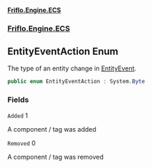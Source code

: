 #### [Friflo.Engine.ECS](index.md#'index')
### [Friflo.Engine.ECS](Friflo.Engine.ECS.md#'Friflo.Engine.ECS')

## EntityEventAction Enum

The type of an entity change in [EntityEvent](EntityEvent.md#'Friflo.Engine.ECS.EntityEvent').

```csharp
public enum EntityEventAction : System.Byte
```
### Fields

<a name='Friflo.Engine.ECS.EntityEventAction.Added'></a>

`Added` 1

A component / tag was added

<a name='Friflo.Engine.ECS.EntityEventAction.Removed'></a>

`Removed` 0

A component / tag was removed